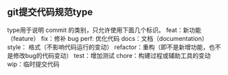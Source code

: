## git提交代码规范type
type用于说明 commit 的类别，只允许使用下面几个标识。
feat：新功能（feature）
fix：修补 bug
perf: 优化代码
docs：文档（documentation）
style： 格式（不影响代码运行的变动）
refactor：重构（即不是新增功能，也不是修改bug的代码变动）
test：增加测试
chore：构建过程或辅助工具的变动
wip：临时提交代码
